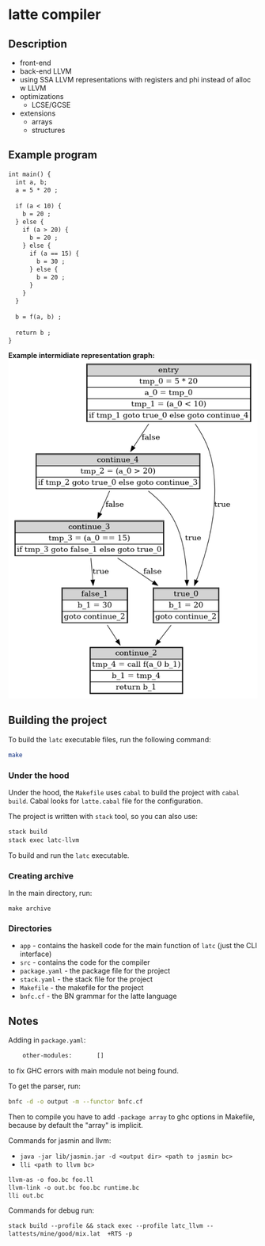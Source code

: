 # latte compiler

## Description

- front-end
- back-end LLVM
- using SSA LLVM representations with registers and phi instead of alloc w LLVM
- optimizations
  - LCSE/GCSE
- extensions
  - arrays
  - structures

## Example program
```
int main() {
  int a, b;
  a = 5 * 20 ;

  if (a < 10) {
    b = 20 ;
  } else {
    if (a > 20) {
      b = 20 ;
    } else {
      if (a == 15) {
        b = 30 ;
      } else {
        b = 20 ;
      }
    }
  }

  b = f(a, b) ;

  return b ;
}
```

**Example intermidiate representation graph:**
![ir graph](example_intermidiate_representation.png)

## Building the project

To build the `latc` executable files, run the following command:
```bash
make
```

### Under the hood

Under the hood, the `Makefile` uses `cabal` to build the project with `cabal build`. 
Cabal looks for `latte.cabal` file for the configuration. 

The project is written 
with `stack` tool, so you can also use:
```bash
stack build
stack exec latc-llvm
```
To build and run the `latc` executable.

### Creating archive

In the main directory, run:
```
make archive
```

### Directories

- `app` - contains the haskell code for the main function of `latc` (just the CLI interface)
- `src` - contains the code for the compiler
- `package.yaml` - the package file for the project
- `stack.yaml` - the stack file for the project
- `Makefile` - the makefile for the project
- `bnfc.cf` - the BN grammar for the latte language

## Notes

Adding in `package.yaml`:
```bash
    other-modules:       []
```
to fix GHC errors with main module not being found.

To get the parser, run:
```bash
bnfc -d -o output -m --functor bnfc.cf
```

Then to compile you have to add `-package array` to ghc options in Makefile, because by default the "array" is implicit.

Commands for jasmin and llvm:

- `java -jar lib/jasmin.jar -d <output dir> <path to jasmin bc>`
- `lli <path to llvm bc>`

```
llvm-as -o foo.bc foo.ll
llvm-link -o out.bc foo.bc runtime.bc
lli out.bc
```

Commands for debug run:

```
stack build --profile && stack exec --profile latc_llvm -- lattests/mine/good/mix.lat  +RTS -p
```